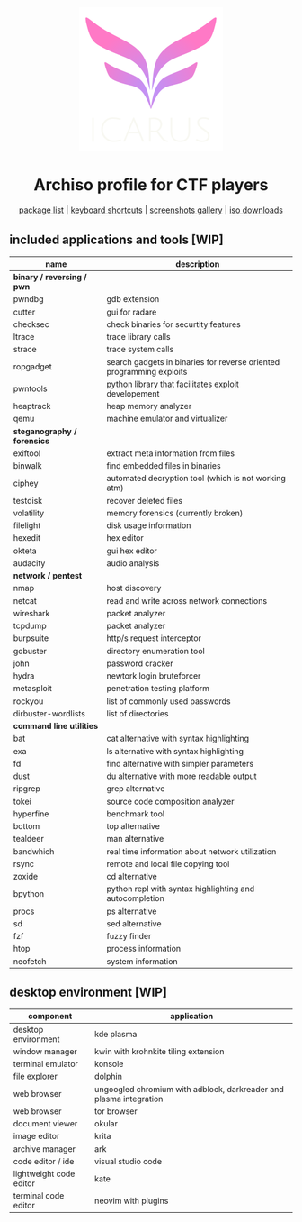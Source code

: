 <div align="center" style="margin-bottom:32px">
<a href="./icarus.html"><img width="256" src="icarus-logo.png"></a>
<h1>Archiso profile for CTF players</h1>
<!-- <h1>linux distro for CTF players</h1> -->
<a href="./packages.html">package list</a>
|
<a href="./shortcuts.html">keyboard shortcuts</a>
|
<a href="./screenshots.html">screenshots gallery</a>
|
<a href="./downloads.html">iso downloads</a>
</div>


## included applications and tools [WIP]

| name | description |
| - | - |
| **binary / reversing / pwn** | |
| pwndbg | gdb extension |
| cutter | gui for radare |
| checksec | check binaries for securtity features |
| ltrace | trace library calls |
| strace | trace system calls |
| ropgadget | search gadgets in binaries for reverse oriented programming exploits |
| pwntools | python library that facilitates exploit developement |
| heaptrack | heap memory analyzer |
| qemu | machine emulator and virtualizer |
| **steganography / forensics** | |
| exiftool | extract meta information from files |
| binwalk | find embedded files in binaries |
| ciphey | automated decryption tool (which is not working atm) |
| testdisk | recover deleted files |
| volatility | memory forensics (currently broken) |
| filelight | disk usage information |
| hexedit | hex editor |
| okteta | gui hex editor |
| audacity | audio analysis |
| **network / pentest** | |
| nmap | host discovery |
| netcat | read and write across network connections |
| wireshark | packet analyzer |
| tcpdump | packet analyzer |
| burpsuite | http/s request interceptor |
| gobuster | directory enumeration tool |
| john | password cracker |
| hydra | newtork login bruteforcer |
| metasploit | penetration testing platform |
| rockyou | list of commonly used passwords |
| dirbuster-wordlists | list of directories |
| **command line utilities** | |
| bat | cat alternative with syntax highlighting |
| exa | ls alternative with syntax highlighting |
| fd | find alternative with simpler parameters |
| dust | du alternative with more readable output |
| ripgrep | grep alternative |
| tokei | source code composition analyzer |
| hyperfine | benchmark tool |
| bottom | top alternative |
| tealdeer | man alternative |
| bandwhich | real time information about network utilization |
| rsync | remote and local file copying tool |
| zoxide | cd alternative |
| bpython | python repl with syntax highlighting and autocompletion |
| procs | ps alternative |
| sd | sed alternative |
| fzf | fuzzy finder |
| htop | process information |
| neofetch | system information |

## desktop environment [WIP]

| component | application |
| - | - |
| desktop environment | kde plasma |
| window manager | kwin with krohnkite tiling extension |
| terminal emulator | konsole |
| file explorer | dolphin |
| web browser | ungoogled chromium with adblock, darkreader and plasma integration |
| web browser | tor browser |
| document viewer | okular |
| image editor | krita |
| archive manager | ark |
| code editor / ide | visual studio code |
| lightweight code editor | kate |
| terminal code editor | neovim with plugins |